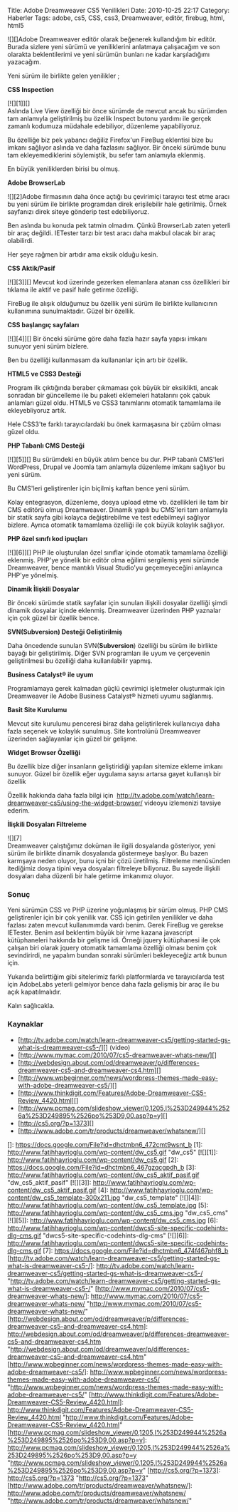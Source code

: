 Title: Adobe Dreamweaver CS5 Yenilikleri
Date: 2010-10-25 22:17
Category: Haberler
Tags: adobe, cs5, CSS, css3, Dreamweaver, editör, firebug, html, html5

![][]Adobe Dreamweaver editör olarak beğenerek kullandığım bir editör.
Burada sizlere yeni sürümü ve yeniliklerini anlatmaya çalışacağım ve son
olarakta beklentilerimi ve yeni sürümün bunları ne kadar karşıladığımı
yazacağım.

Yeni sürüm ile birlikte gelen yenilikler ;

**CSS Inspection**

[![][1]][]  
Aslında Live View özelliği bir önce sürümde de mevcut ancak bu sürümden
tam anlamıyla geliştirilmiş bu özellik Inspect butonu yardımı ile gerçek
zamanlı kodumuza müdahale edebiliyor, düzenleme yapabiliyoruz.

Bu özelliğe biz pek yabancı değiliz Firefox'un FireBug eklentisi bize bu
imkanı sağlıyor aslında ve daha fazlasını sağlıyor. Bir önceki sürümde
bunu tam ekleyemediklerini söylemiştik, bu sefer tam anlamıyla eklenmiş.

En büyük yeniliklerden birisi bu olmuş.

**Adobe BrowserLab**

![][2]Adobe firmasının daha önce açtığı bu çevirimiçi tarayıcı test etme
aracı bu yeni sürüm ile birlikte programdan direk erişilebilir hale
getirilmiş. Örnek sayfanızı direk siteye gönderip test edebiliyoruz.

Ben aslında bu konuda pek tatmin olmadım. Çünkü BrowserLab zaten yeterli
bir araç değildi. IETester tarzı bir test aracı daha makbul olacak bir
araç olabilirdi.

Her şeye rağmen bir artıdır ama eksik olduğu kesin.

**CSS Aktik/Pasif**

<div alt>
</div>
[![][3]][]

</div>
Mevcut kod üzerinde gezerken elemanlara atanan css özellikleri bir
tıklama ile aktif ve pasif hale getirme özelliği.

FireBug ile alışık olduğumuz bu özellik yeni sürüm ile birlikte
kullanıcının kullanımına sunulmaktadır. Güzel bir özellik.

**CSS başlangıç sayfaları**

<div alt>
</div>
[![][4]][]

</div>
Bir önceki sürüme göre daha fazla hazır sayfa yapısı imkanı sunuyor yeni
sürüm bizlere.

Ben bu özelliği kullanmasam da kullananlar için artı bir özellik.

**HTML5 ve CSS3 Desteği**

Program ilk çıktığında beraber çıkmaması çok büyük bir eksiklikti, ancak
sonradan bir güncelleme ile bu paketi eklemeleri hatalarını çok çabuk
anlamları güzel oldu. HTML5 ve CSS3 tanımlarını otomatik tamamlama ile
ekleyebliyoruz artık.

Hele CSS3'te farklı tarayıcılardaki bu önek karmaşasına bir çzöüm olması
güzel oldu.

**PHP Tabanlı CMS Desteği**

<div alt>
</div>
[![][5]][]

</div>
Bu sürümdeki en büyük atılım bence bu dur. PHP tabanlı CMS'leri
WordPress, Drupal ve Joomla tam anlamıyla düzenleme imkanı sağlıyor bu
yeni sürüm.

Bu CMS'leri geliştirenler için biçilmiş kaftan bence yeni sürüm.

Kolay entegrasyon, düzenleme, dosya upload etme vb. özellikleri ile tam
bir CMS editörü olmuş Dreamweaver. Dinamik yapılı bu CMS'leri tam
anlamıyla bir statik sayfa gibi kolayca değiştirebilme ve test
edebilmeyi sağlıyor bizlere. Ayrıca otomatik tamamlama özelliği ile çok
büyük kolaylık sağlıyor.

**PHP özel sınıfı kod ipuçları**

<div alt>
</div>
[![][6]][]

</div>
PHP ile oluşturulan özel sınıflar içinde otomatik tamamlama özelliği
eklenmiş. PHP'ye yönelik bir editör olma eğilimi sergilemiş yeni sürümde
Dreamweaver, bence mantıklı Visual Studio'yu geçemeyeceğini anlayınca
PHP'ye yönelmiş.

**Dinamik İlişkili Dosyalar**

Bir önceki sürümde statik sayfalar için sunulan ilişkili dosyalar
özelliği şimdi dinamik dosyalar içinde eklenmiş. Dreamweaver üzerinden
PHP yaznalar için çok güzel bir özellik bence.

**SVN(Subversion) Desteği Geliştirilmiş**

Daha öncedende sunulan SVN(**Subversion**) özelliği bu sürüm ile
birlikte bayağı bir geliştirilmiş. Diğer SVN programları ile uyum ve
çerçevenin geliştirilmesi bu özelliği daha kullanılabilir yapmış.

**Business Catalyst® ile uyum**

Programlamaya gerek kalmadan güçlü çevrimiçi işletmeler oluşturmak için
Dreamweaver ile Adobe Business Catalyst® hizmeti uyumu sağlanmış.

**Basit Site Kurulumu**

Mevcut site kurulumu penceresi biraz daha geliştirilerek kullanıcıya
daha fazla seçenek ve kolaylık sunulmuş. Site kontrolünü Dreamweaver
üzerinden sağlayanlar için güzel bir gelişme.

**Widget Browser Özelliği**

Bu özellik bize diğer insanların geliştiridiği yapıları sitemize ekleme
imkanı sunuyor. Güzel bir özellik eğer uygulama sayısı artarsa gayet
kullanışlı bir özellik

Özellik hakkında daha fazla bilgi için 
http://tv.adobe.com/watch/learn-dreamweaver-cs5/using-the-widget-browser/
videoyu izlemenizi tavsiye ederim.

**İlişkili Dosyaları Filtreleme**  
  
![][7]  
Dreamweaver çalıştığımız doküman ile ilgili dosyalarıda gösteriyor,
yeni sürüm ile birlikte dinamik dosyalarıda göstermeye başlıyor. Bu
bazen karmşaya neden oluyor, bunu içni bir çözü üretilmiş. Filtreleme
menüsünden itediğimiz dosya tipini veya dosyaları filtreleye biliyoruz.
Bu sayede ilişkili dosyaları daha düzenli bir hale getirme imkanımız
oluyor.

### Sonuç

Yeni sürümün CSS ve PHP üzerine yoğunlaşmış bir sürüm olmuş. PHP CMS
geliştirenler için bir çok yenilik var. CSS için getirilen yenilikler ve
daha fazlası zaten mevcut kullanımımda vardı benim. Gerek FireBug ve
gerekse IETester. Benim asıl beklentim büyük bir ivme kazana javascript
kütüphaneleri hakkında bir gelişme idi. Örneği jquery kütüphanesi ile
çok çalışan biri olarak jquery otomatik tamamlama özelliği olması benim
çok sevindirirdi, ne yapalım bundan sonraki sürümleri bekleyeceğiz artık
bunun için.

Yukarıda belirttiğim gibi sitelerimiz farklı platformlarda ve
tarayıcılarda test için AdobeLabs yeterli gelmiyor bence daha fazla
gelişmiş bir araç ile bu açık kapatılmalıdır.

Kalın sağlıcakla.

### Kaynaklar

-   [http://tv.adobe.com/watch/learn-dreamweaver-cs5/getting-started-gs-what-is-dreamweaver-cs5-/][]
    (video)
-   [http://www.mymac.com/2010/07/cs5-dreamweaver-whats-new/][]
-   [http://webdesign.about.com/od/dreamweaver/p/differences-dreamweaver-cs5-and-dreamweaver-cs4.htm][]
-   [http://www.wpbeginner.com/news/wordpress-themes-made-easy-with-adobe-dreamweaver-cs5/][]
-   [http://www.thinkdigit.com/Features/Adobe-Dreamweaver-CS5-Review_4420.html][]
-   [http://www.pcmag.com/slideshow_viewer/0,1205,l%253D249944%2526a%253D249895%2526po%253D9,00.asp?p=y][]
-   [http://cs5.org/?p=1373][]
-   [http://www.adobe.com/tr/products/dreamweaver/whatsnew/][]

</p>

  []: https://docs.google.com/File?id=dhctmbn6_472cmt9wsnt_b
  [1]: http://www.fatihhayrioglu.com/wp-content/dw_cs5.gif "dw_cs5"
  [![][1]]: http://www.fatihhayrioglu.com/wp-content/dw_cs5.gif
  [2]: https://docs.google.com/File?id=dhctmbn6_467gzqcgpdh_b
  [3]: http://www.fatihhayrioglu.com/wp-content/dw_cs5_aktif_pasif.gif
    "dw_cs5_aktif_pasif"
  [![][3]]: http://www.fatihhayrioglu.com/wp-content/dw_cs5_aktif_pasif.gif
  [4]: http://www.fatihhayrioglu.com/wp-content/dw_cs5_template-300x211.jpg
    "dw_cs5_template"
  [![][4]]: http://www.fatihhayrioglu.com/wp-content/dw_cs5_template.jpg
  [5]: http://www.fatihhayrioglu.com/wp-content/dw_cs5_cms.jpg
    "dw_cs5_cms"
  [![][5]]: http://www.fatihhayrioglu.com/wp-content/dw_cs5_cms.jpg
  [6]: http://www.fatihhayrioglu.com/wp-content/dwcs5-site-specific-codehints-dlg-cms.gif
    "dwcs5-site-specific-codehints-dlg-cms"
  [![][6]]: http://www.fatihhayrioglu.com/wp-content/dwcs5-site-specific-codehints-dlg-cms.gif
  [7]: https://docs.google.com/File?id=dhctmbn6_474f467phf8_b
  [http://tv.adobe.com/watch/learn-dreamweaver-cs5/getting-started-gs-what-is-dreamweaver-cs5-/]:    http://tv.adobe.com/watch/learn-dreamweaver-cs5/getting-started-gs-what-is-dreamweaver-cs5-/
    "http://tv.adobe.com/watch/learn-dreamweaver-cs5/getting-started-gs-what-is-dreamweaver-cs5-/"
  [http://www.mymac.com/2010/07/cs5-dreamweaver-whats-new/]: http://www.mymac.com/2010/07/cs5-dreamweaver-whats-new/
    "http://www.mymac.com/2010/07/cs5-dreamweaver-whats-new/"
  [http://webdesign.about.com/od/dreamweaver/p/differences-dreamweaver-cs5-and-dreamweaver-cs4.htm]:    http://webdesign.about.com/od/dreamweaver/p/differences-dreamweaver-cs5-and-dreamweaver-cs4.htm
    "http://webdesign.about.com/od/dreamweaver/p/differences-dreamweaver-cs5-and-dreamweaver-cs4.htm"
  [http://www.wpbeginner.com/news/wordpress-themes-made-easy-with-adobe-dreamweaver-cs5/]:    http://www.wpbeginner.com/news/wordpress-themes-made-easy-with-adobe-dreamweaver-cs5/
    "http://www.wpbeginner.com/news/wordpress-themes-made-easy-with-adobe-dreamweaver-cs5/"
  [http://www.thinkdigit.com/Features/Adobe-Dreamweaver-CS5-Review_4420.html]:    http://www.thinkdigit.com/Features/Adobe-Dreamweaver-CS5-Review_4420.html
    "http://www.thinkdigit.com/Features/Adobe-Dreamweaver-CS5-Review_4420.html"
  [http://www.pcmag.com/slideshow_viewer/0,1205,l%253D249944%2526a%253D249895%2526po%253D9,00.asp?p=y]:    http://www.pcmag.com/slideshow_viewer/0,1205,l%253D249944%2526a%253D249895%2526po%253D9,00.asp?p=y
    "http://www.pcmag.com/slideshow_viewer/0,1205,l%253D249944%2526a%253D249895%2526po%253D9,00.asp?p=y"
  [http://cs5.org/?p=1373]: http://cs5.org/?p=1373
    "http://cs5.org/?p=1373"
  [http://www.adobe.com/tr/products/dreamweaver/whatsnew/]: http://www.adobe.com/tr/products/dreamweaver/whatsnew/
    "http://www.adobe.com/tr/products/dreamweaver/whatsnew/"

